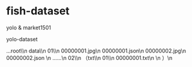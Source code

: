 # fish-dataset
yolo &amp; market1501


yolo-dataset 

...root\\\n
      data\\\n
        01\\\n
          00000001.jpg\n
          00000001.json\n
          00000002.jpg\n
          00000002.json \n
          ......\n
        02\\\n
      （txt\\\n
          01\\\n
          00000001.txt\n
          \n
          ）\n
